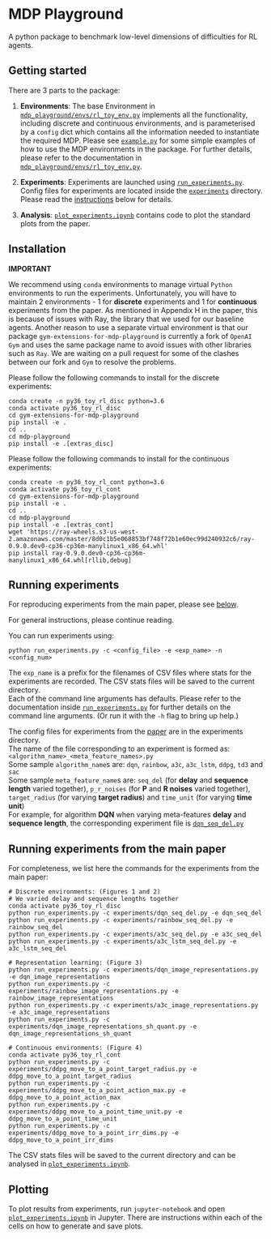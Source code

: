 # MDP Playground
A python package to benchmark low-level dimensions of difficulties for RL agents.

## Getting started
There are 3 parts to the package:
1) **Environments**: The base Environment in [`mdp_playground/envs/rl_toy_env.py`](mdp_playground/envs/rl_toy_env.py) implements all the functionality, including discrete and continuous environments, and is parameterised by a `config` dict which contains all the information needed to instantiate the required MDP. Please see [`example.py`](example.py) for some simple examples of how to use the MDP environments in the package. For further details, please refer to the documentation in [`mdp_playground/envs/rl_toy_env.py`](mdp_playground/envs/rl_toy_env.py).

2) **Experiments**: Experiments are launched using [`run_experiments.py`](run_experiments.py). Config files for experiments are located inside the [`experiments`](experiments) directory. Please read the [instructions](#running-experiments) below for details.

3) **Analysis**: [`plot_experiments.ipynb`](plot_experiments.ipynb) contains code to plot the standard plots from the paper.

## Installation
**IMPORTANT**

We recommend using `conda` environments to manage virtual `Python` environments to run the experiments. Unfortunately, you will have to maintain 2 environments - 1 for **discrete** experiments and 1 for **continuous** experiments from the paper. As mentioned in Appendix H in the paper, this is because of issues with Ray, the library that we used for our baseline agents. Another reason to use a separate virtual environment is that our package `gym-extensions-for-mdp-playground` is currently a fork of `OpenAI Gym` and uses the same package name to avoid issues with other libraries such as `Ray`. We are waiting on a pull request for some of the clashes between our fork and `Gym` to resolve the problems.

Please follow the following commands to install for the discrete experiments:
```
conda create -n py36_toy_rl_disc python=3.6
conda activate py36_toy_rl_disc
cd gym-extensions-for-mdp-playground
pip install -e .
cd ..
cd mdp-playground
pip install -e .[extras_disc]
```

Please follow the following commands to install for the continuous experiments:
```
conda create -n py36_toy_rl_cont python=3.6
conda activate py36_toy_rl_cont
cd gym-extensions-for-mdp-playground
pip install -e .
cd ..
cd mdp-playground
pip install -e .[extras_cont]
wget 'https://ray-wheels.s3-us-west-2.amazonaws.com/master/8d0c1b5e068853bf748f72b1e60ec99d240932c6/ray-0.9.0.dev0-cp36-cp36m-manylinux1_x86_64.whl'
pip install ray-0.9.0.dev0-cp36-cp36m-manylinux1_x86_64.whl[rllib,debug]
```

## Running experiments
For reproducing experiments from the main paper, please see [below](#running-experiments-from-the-main-paper).

For general instructions, please continue reading.

You can run experiments using:
```
python run_experiments.py -c <config_file> -e <exp_name> -n <config_num>
```
The `exp_name` is a prefix for the filenames of CSV files where stats for the experiments are recorded. The CSV stats files will be saved to the current directory.<br>
Each of the command line arguments has defaults. Please refer to the documentation inside [`run_experiments.py`](run_experiments.py) for further details on the command line arguments. (Or run it with the `-h` flag to bring up help.)

The config files for experiments from the [paper](https://arxiv.org/abs/1909.07750) are in the experiments directory.<br>
The name of the file corresponding to an experiment is formed as: `<algorithm_name>_<meta_feature_names>.py`<br>
Some sample `algorithm_name`s are: `dqn`, `rainbow`, `a3c`, `a3c_lstm`, `ddpg`, `td3` and `sac`<br>
Some sample `meta_feature_name`s are: `seq_del` (for **delay** and **sequence length** varied together), `p_r_noises` (for **P** and **R noises** varied together),
`target_radius` (for varying **target radius**) and `time_unit` (for varying **time unit**)<br>
For example, for algorithm **DQN** when varying meta-features **delay** and **sequence length**, the corresponding experiment file is [`dqn_seq_del.py`](experiments/dqn_seq_del.py)

## Running experiments from the main paper
For completeness, we list here the commands for the experiments from the main paper:
```
# Discrete environments: (Figures 1 and 2)
# We varied delay and sequence lengths together
conda activate py36_toy_rl_disc
python run_experiments.py -c experiments/dqn_seq_del.py -e dqn_seq_del
python run_experiments.py -c experiments/rainbow_seq_del.py -e rainbow_seq_del
python run_experiments.py -c experiments/a3c_seq_del.py -e a3c_seq_del
python run_experiments.py -c experiments/a3c_lstm_seq_del.py -e a3c_lstm_seq_del

# Representation learning: (Figure 3)
python run_experiments.py -c experiments/dqn_image_representations.py -e dqn_image_representations
python run_experiments.py -c experiments/rainbow_image_representations.py -e rainbow_image_representations
python run_experiments.py -c experiments/a3c_image_representations.py -e a3c_image_representations
python run_experiments.py -c experiments/dqn_image_representations_sh_quant.py -e dqn_image_representations_sh_quant

# Continuous environments: (Figure 4)
conda activate py36_toy_rl_cont
python run_experiments.py -c experiments/ddpg_move_to_a_point_target_radius.py -e ddpg_move_to_a_point_target_radius
python run_experiments.py -c experiments/ddpg_move_to_a_point_action_max.py -e ddpg_move_to_a_point_action_max
python run_experiments.py -c experiments/ddpg_move_to_a_point_time_unit.py -e ddpg_move_to_a_point_time_unit
python run_experiments.py -c experiments/ddpg_move_to_a_point_irr_dims.py -e ddpg_move_to_a_point_irr_dims
```
The CSV stats files will be saved to the current directory and can be analysed in [`plot_experiments.ipynb`](plot_experiments.ipynb).

## Plotting
To plot results from experiments, run `jupyter-notebook` and open [`plot_experiments.ipynb`](plot_experiments.ipynb) in Jupyter. There are instructions within each of the cells on how to generate and save plots.
